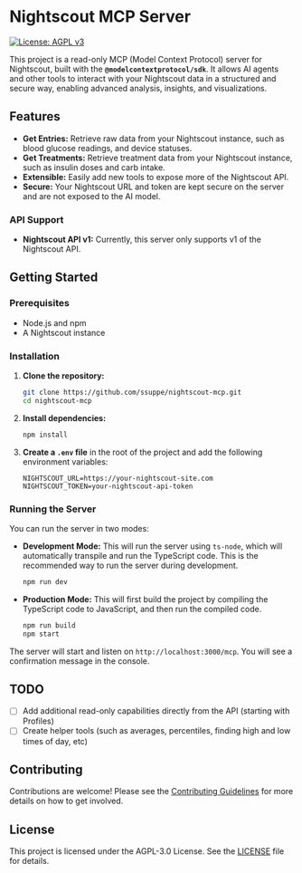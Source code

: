 # Nightscout MCP Server

[![License: AGPL v3](https://img.shields.io/badge/License-AGPL%20v3-blue.svg)](https://www.gnu.org/licenses/agpl-3.0)

This project is a read-only MCP (Model Context Protocol) server for Nightscout, built with the **`@modelcontextprotocol/sdk`**. It allows AI agents and other tools to interact with your Nightscout data in a structured and secure way, enabling advanced analysis, insights, and visualizations.

## Features

*   **Get Entries:** Retrieve raw data from your Nightscout instance, such as blood glucose readings, and device statuses.
*   **Get Treatments:** Retrieve treatment data from your Nightscout instance, such as insulin doses and carb intake.
*   **Extensible:** Easily add new tools to expose more of the Nightscout API.
*   **Secure:** Your Nightscout URL and token are kept secure on the server and are not exposed to the AI model.

### API Support

*   **Nightscout API v1:** Currently, this server only supports v1 of the Nightscout API.

## Getting Started

### Prerequisites

*   Node.js and npm
*   A Nightscout instance

### Installation

1.  **Clone the repository:**
    ```bash
    git clone https://github.com/ssuppe/nightscout-mcp.git
    cd nightscout-mcp
    ```
2.  **Install dependencies:**
    ```bash
    npm install
    ```
3.  **Create a `.env` file** in the root of the project and add the following environment variables:
    ```
    NIGHTSCOUT_URL=https://your-nightscout-site.com
    NIGHTSCOUT_TOKEN=your-nightscout-api-token
    ```

### Running the Server

You can run the server in two modes:

*   **Development Mode:** This will run the server using `ts-node`, which will automatically transpile and run the TypeScript code. This is the recommended way to run the server during development.
    ```bash
    npm run dev
    ```
*   **Production Mode:** This will first build the project by compiling the TypeScript code to JavaScript, and then run the compiled code.
    ```bash
    npm run build
    npm start
    ```

The server will start and listen on `http://localhost:3000/mcp`. You will see a confirmation message in the console.

## TODO

- [ ] Add additional read-only capabilities directly from the API (starting with Profiles)
- [ ] Create helper tools (such as averages, percentiles, finding high and low times of day, etc)

## Contributing

Contributions are welcome! Please see the [Contributing Guidelines](CONTRIBUTING.md) for more details on how to get involved.

## License

This project is licensed under the AGPL-3.0 License. See the [LICENSE](LICENSE) file for details.